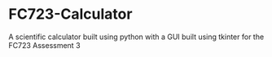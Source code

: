 # FC723-Calculator
A scientific calculator built using python with a GUI built using tkinter for the FC723 Assessment 3
